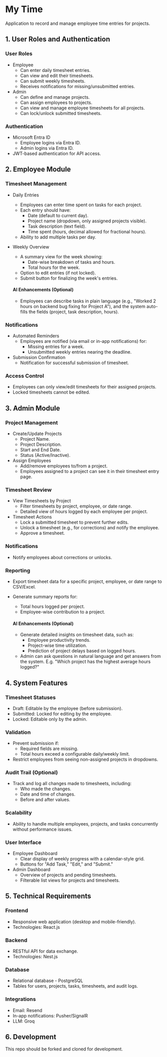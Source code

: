 # My Time

Application to record and manage employee time entries for projects.

## 1. User Roles and Authentication

### User Roles
- Employee
  - Can enter daily timesheet entries.
  - Can view and edit their timesheets.
  - Can submit weekly timesheets.
  - Receives notifications for missing/unsubmitted entries.
- Admin
  - Can define and manage projects.
  - Can assign employees to projects.
  - Can view and manage employee timesheets for all projects.
  - Can lock/unlock submitted timesheets.

### Authentication
- Microsoft Entra ID
  - Employee logins via Entra ID.
  - Admin logins via Entra ID.
- JWT-based authentication for API access.


## 2. Employee Module

### Timesheet Management
- Daily Entries  
  - Employees can enter time spent on tasks for each project.  
  - Each entry should have:  
    - Date (default to current day).  
    - Project name (dropdown, only assigned projects visible).  
    - Task description (text field).  
    - Time spent (hours, decimal allowed for fractional hours).  
  - Ability to add multiple tasks per day.
- Weekly Overview
  - A summary view for the week showing:
    - Date-wise breakdown of tasks and hours.
    - Total hours for the week.
  - Option to edit entries (if not locked).
  - Submit button for finalizing the week's entries.

  #### AI Enhancements (Optional)
  - Employees can describe tasks in plain language (e.g., "Worked 2 hours on backend bug fixing for Project A"), and the system auto-fills the fields (project, task description, hours).

### Notifications
- Automated Reminders  
  - Employees are notified (via email or in-app notifications) for:  
    - Missing entries for a week.  
    - Unsubmitted weekly entries nearing the deadline.
- Submission Confirmation  
  - Notification for successful submission of timesheet.

### Access Control
- Employees can only view/edit timesheets for their assigned projects.
- Locked timesheets cannot be edited.

## 3. Admin Module

### Project Management
- Create/Update Projects
  - Project Name.
  - Project Description.
  - Start and End Date.
  - Status (Active/Inactive).
- Assign Employees
  - Add/remove employees to/from a project.
  - Employees assigned to a project can see it in their timesheet entry page.

### Timesheet Review
- View Timesheets by Project
  - Filter timesheets by project, employee, or date range.
  - Detailed view of hours logged by each employee per project.
- Timesheet Actions
  - Lock a submitted timesheet to prevent further edits.
  - Unlock a timesheet (e.g., for corrections) and notify the employee.
  - Approve a timesheet.

### Notifications
- Notify employees about corrections or unlocks.

### Reporting
- Export timesheet data for a specific project, employee, or date range to CSV/Excel.
- Generate summary reports for:
  - Total hours logged per project.
  - Employee-wise contribution to a project.

  #### AI Enhancements (Optional)
  - Generate detailed insights on timesheet data, such as:
    - Employee productivity trends.
    - Project-wise time utilization.
    - Prediction of project delays based on logged hours.
  - Admin can ask questions in natural language and get answers from the system. E.g. "Which project has the highest average hours logged?"


## 4. System Features

### Timesheet Statuses
- Draft: Editable by the employee (before submission).
- Submitted: Locked for editing by the employee.  
- Locked: Editable only by the admin.  

### Validation
- Prevent submission if:
  - Required fields are missing.
  - Total hours exceed a configurable daily/weekly limit.
- Restrict employees from seeing non-assigned projects in dropdowns.

### Audit Trail (Optional)
- Track and log all changes made to timesheets, including:
  - Who made the changes.
  - Date and time of changes.
  - Before and after values.

### Scalability
- Ability to handle multiple employees, projects, and tasks concurrently without performance issues.

### User Interface
- Employee Dashboard  
  - Clear display of weekly progress with a calendar-style grid.  
  - Buttons for "Add Task," "Edit," and "Submit."  
- Admin Dashboard  
  - Overview of projects and pending timesheets.  
  - Filterable list views for projects and timesheets.


## 5. Technical Requirements

### Frontend
- Responsive web application (desktop and mobile-friendly).
- Technologies: React.js

### Backend
- RESTful API for data exchange.
- Technologies: Nest.js

### Database
- Relational database - PostgreSQL
- Tables for users, projects, tasks, timesheets, and audit logs.

### Integrations
- Email: Resend
- In-app notifications: Pusher/SignalR
- LLM: Groq

## 6. Development

This repo should be forked and cloned for development.